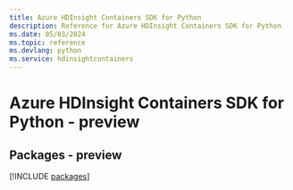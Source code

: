```yaml
---
title: Azure HDInsight Containers SDK for Python
description: Reference for Azure HDInsight Containers SDK for Python
ms.date: 05/03/2024
ms.topic: reference
ms.devlang: python
ms.service: hdinsightcontainers
---
```

# Azure HDInsight Containers SDK for Python - preview
## Packages - preview
[!INCLUDE [packages](hdinsight-containers-index.md)]